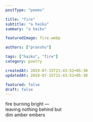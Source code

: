 ```yaml
---
postType: "poems"

title: "fire"
subtitle: "a haiku"
summary: "a haiku"

featuredImage: fire.webp

authors: ["pranshu"]

tags: ["haiku", "fire"]
category: poetry

createdAt: 2019-07-15T21:43:52+05:30
updatedAt: 2019-07-15T21:43:52+05:30

featured: false
draft: false
---
```


fire burning bright —  
leaving nothing behind but  
dim amber embers  
